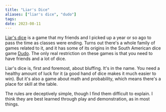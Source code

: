 ```yaml
---
title: "Liar's Dice"
aliases: ["liar's dice", "dudo"]
tags:
date: 2023-08-11
---
```


[Liar's dice](https://en.wikipedia.org/wiki/Liar%27s_dice) is a game that my friends and I picked up a year or so ago to pass the time as classes were ending. Turns out there's a whole family of games related to it, and it has some of its origins in the South American dice game [Dudo](https://en.wikipedia.org/wiki/Dudo). The only real restriction on these games is that you need to have friends and a lot of dice.

Liar's dice is, first and foremost, about bluffing. It's in the name. You need a healthy amount of luck for it (a good hand of dice makes it much easier to win). But it's also a game about math and probability, which means there's a place for skill at the table. 

The rules are deceptively simple, though I find them difficult to explain. I think they are best learned through play and demonstration, as in most things.